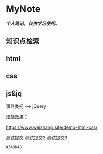 # MyNote

***个人笔记，仅供学习使用。***

## 知识点检索

## html

## css

## js&jq

事件委托 --> jQuery

炫酷效果：

<https://www.weizhang.site/demo-html-css/>

测试提交
测试提交2
测试提交3

`#343D4B`